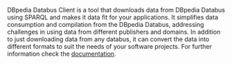 DBpedia Databus Client is a tool that downloads data from DBpedia Databus using SPARQL and makes it data fit for your applications. It simplifies data consumption and compilation from the DBpedia Databus, addressing challenges in using data from different publishers and domains. In addition to just downloading data from any databus, it can convert the data into different formats to suit the needs of your software projects.
For further information check the [documentation](https://dbpedia.gitbook.io/databus/v/download-client/).
